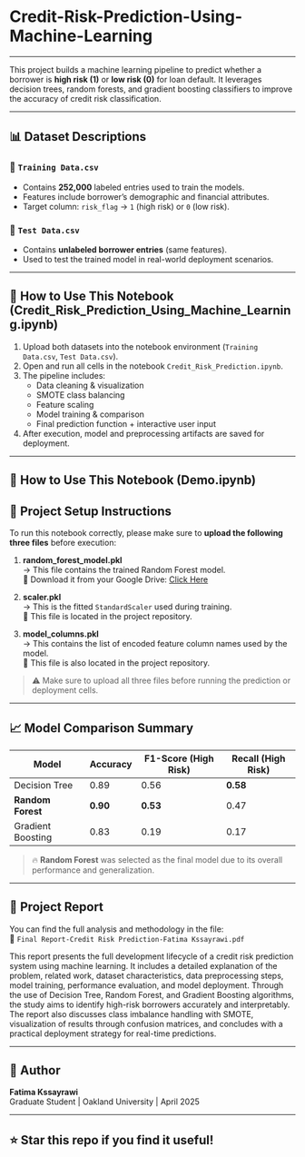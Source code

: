 # Credit-Risk-Prediction-Using-Machine-Learning

---

This project builds a machine learning pipeline to predict whether a borrower is **high risk (1)** or **low risk (0)** for loan default. It leverages decision trees, random forests, and gradient boosting classifiers to improve the accuracy of credit risk classification.


---

## 📊 Dataset Descriptions

### 📌 `Training Data.csv`
- Contains **252,000** labeled entries used to train the models.
- Features include borrower’s demographic and financial attributes.
- Target column: `risk_flag` → `1` (high risk) or `0` (low risk).

### 📌 `Test Data.csv`
- Contains **unlabeled borrower entries** (same features).
- Used to test the trained model in real-world deployment scenarios.

---

## 🚀 How to Use This Notebook (Credit_Risk_Prediction_Using_Machine_Learning.ipynb)

1. Upload both datasets into the notebook environment (`Training Data.csv`, `Test Data.csv`).
2. Open and run all cells in the notebook `Credit_Risk_Prediction.ipynb`.
3. The pipeline includes:
   - Data cleaning & visualization
   - SMOTE class balancing
   - Feature scaling
   - Model training & comparison
   - Final prediction function + interactive user input
4. After execution, model and preprocessing artifacts are saved for deployment.

---


## 🚀 How to Use This Notebook (Demo.ipynb)

## 📂 Project Setup Instructions

To run this notebook correctly, please make sure to **upload the following three files** before execution:

1. **random_forest_model.pkl**  
   → This file contains the trained Random Forest model.  
   🔗 Download it from your Google Drive: [Click Here]([YOUR_GOOGLE_DRIVE_LINK_HERE](https://drive.google.com/file/d/1RBZA9K3C8uHZ269RJe1aciK2PU8bs29c/view?usp=drive_link))

2. **scaler.pkl**  
   → This is the fitted `StandardScaler` used during training.  
   📁 This file is located in the project repository.

3. **model_columns.pkl**  
   → This contains the list of encoded feature column names used by the model.  
   📁 This file is also located in the project repository.

> ⚠️ Make sure to upload all three files before running the prediction or deployment cells.


---
## 📈 Model Comparison Summary

| Model             | Accuracy | F1-Score (High Risk) | Recall (High Risk) |
|------------------|----------|----------------------|---------------------|
| Decision Tree     | 0.89     | 0.56                 | **0.58**            |
| **Random Forest** | **0.90** | **0.53**             | 0.47                |
| Gradient Boosting | 0.83     | 0.19                 | 0.17                |

> 🔥 **Random Forest** was selected as the final model due to its overall performance and generalization.

---

## 📄 Project Report

You can find the full analysis and methodology in the file:  
📍 `Final Report-Credit Risk Prediction-Fatima Kssayrawi.pdf`

This report presents the full development lifecycle of a credit risk prediction system using machine learning. It includes a detailed explanation of the problem, related work, dataset characteristics, data preprocessing steps, model training, performance evaluation, and model deployment. Through the use of Decision Tree, Random Forest, and Gradient Boosting algorithms, the study aims to identify high-risk borrowers accurately and interpretably. The report also discusses class imbalance handling with SMOTE, visualization of results through confusion matrices, and concludes with a practical deployment strategy for real-time predictions.

---

## 🧠 Author

**Fatima Kssayrawi**  
Graduate Student | Oakland University | April 2025

---

## ⭐️ Star this repo if you find it useful!

